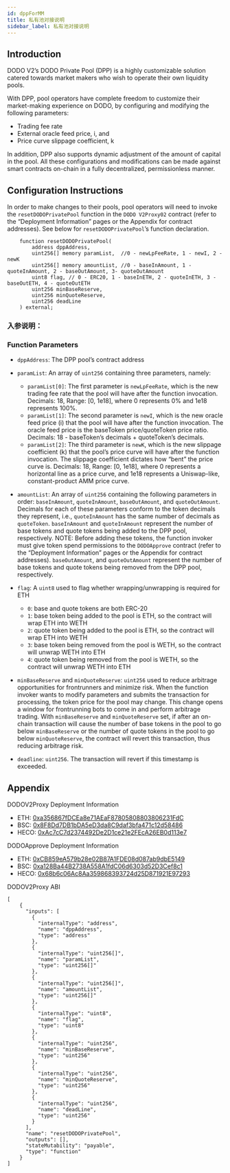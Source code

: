 ```yaml
---
id: dppForMM
title: 私有池对接说明
sidebar_label: 私有池对接说明
---
```


## Introduction

DODO V2’s DODO Private Pool (DPP) is a highly customizable solution catered towards market makers who wish to operate their own liquidity pools. 

With DPP, pool operators have complete freedom to customize their market-making experience on DODO, by configuring and modifying the following parameters:
- Trading fee rate
- External oracle feed price, i, and
- Price curve slippage coefficient, k

In addition, DPP also supports dynamic adjustment of the amount of capital in the pool. All these configurations and modifications can be made against smart contracts on-chain in a fully decentralized, permissionless manner.

## Configuration Instructions

In order to make changes to their pools, pool operators will need to invoke the `resetDODOPrivatePool` function in the `DODO V2Proxy02` contract (refer to the “Deployment Information” pages or the Appendix for contract addresses). See below for `resetDODOPrivatePool`’s function declaration. 

```
    function resetDODOPrivatePool(
        address dppAddress,
        uint256[] memory paramList,  //0 - newLpFeeRate, 1 - newI, 2 - newK
        uint256[] memory amountList, //0 - baseInAmount, 1 - quoteInAmount, 2 - baseOutAmount, 3- quoteOutAmount
        uint8 flag, // 0 - ERC20, 1 - baseInETH, 2 - quoteInETH, 3 - baseOutETH, 4 - quoteOutETH
        uint256 minBaseReserve,
        uint256 minQuoteReserve,
        uint256 deadLine
    ) external;
```

### 入参说明：

### Function Parameters

- `dppAddress`: The DPP pool’s contract address

- `paramList`: An array of `uint256` containing three parameters, namely:
    - `paramList[0]`: The first parameter is `newLpFeeRate`, which is the new trading fee rate that the pool will have after the function invocation. Decimals: 18, Range: [0, 1e18], where 0 represents 0% and 1e18 represents 100%.
    - `paramList[1]`: The second parameter is `newI`, which is the new oracle feed price (i) that the pool will have after the function invocation. The oracle feed price is the baseToken price/quoteToken price ratio. Decimals: 18 - baseToken’s decimals + quoteToken’s decimals.
    - `paramList[2]`: The third parameter is `newK`, which is the new slippage coefficient (k) that the pool’s price curve will have after the function invocation. The slippage coefficient dictates how “bent” the price curve is. Decimals: 18, Range: [0, 1e18], where 0 represents a horizontal line as a price curve, and 1e18 represents a Uniswap-like, constant-product AMM price curve.

- `amountList`: An array of `uint256` containing the following parameters in order: `baseInAmount`, `quoteInAmount`, `baseOutAmount`, and `quoteOutAmount`. Decimals for each of these parameters conform to the token decimals they represent, i.e., `quoteInAmount` has the same number of decimals as `quoteToken`.
`baseInAmount` and `quoteInAmount` represent the number of base tokens and quote tokens being added to the DPP pool, respectively. NOTE: Before adding these tokens, the function invoker must give token spend permissions to the `DODOApprove` contract (refer to the “Deployment Information” pages or the Appendix for contract addresses).
`baseOutAmount`, and `quoteOutAmount` represent the number of base tokens and quote tokens being removed from the DPP pool, respectively.

- `flag`: A `uint8` used to flag whether wrapping/unwrapping is required for ETH
    - `0`: base and quote tokens are both ERC-20
    - `1`: base token being added to the pool is ETH, so the contract will wrap ETH into WETH
    - `2`: quote token being added to the pool is ETH, so the contract will wrap ETH into WETH
    - `3`: base token being removed from the pool is WETH, so the contract will unwrap WETH into ETH
    - `4`: quote token being removed from the pool is WETH, so the contract will unwrap WETH into ETH
- `minBaseReserve` and `minQuoteReserve`: `uint256` used to reduce arbitrage opportunities for frontrunners and minimize risk. When the function invoker wants to modify parameters and submits the transaction for processing, the token price for the pool may change. This change opens a window for frontrunning bots to come in and perform arbitrage trading. With `minBaseReserve` and `minQuoteReserve` set, if after an on-chain transaction will cause the number of base tokens in the pool to go below `minBaseReserve` or the number of quote tokens in the pool to go below `minQuoteReserve`, the contract will revert this transaction, thus reducing arbitrage risk.

- `deadline`: `uint256`. The transaction will revert if this timestamp is exceeded.



## Appendix

DODOV2Proxy Deployment Information

- ETH: [0xa356867fDCEa8e71AEaF87805808803806231FdC](https://etherscan.io/address/0xa356867fDCEa8e71AEaF87805808803806231FdC)
- BSC: [0x8F8Dd7DB1bDA5eD3da8C9daf3bfa471c12d58486](https://bscscan.com/address/0x8F8Dd7DB1bDA5eD3da8C9daf3bfa471c12d58486) 
- HECO: [0xAc7cC7d2374492De2D1ce21e2FEcA26EB0d113e7](https://hecoinfo.com/address/0xAc7cC7d2374492De2D1ce21e2FEcA26EB0d113e7)

DODOApprove Deployment Information

- ETH: [0xCB859eA579b28e02B87A1FDE08d087ab9dbE5149](https://etherscan.io/address/0xCB859eA579b28e02B87A1FDE08d087ab9dbE5149) 
- BSC: [0xa128Ba44B2738A558A1fdC06d6303d52D3Cef8c1](https://bscscan.com/address/0xa128Ba44B2738A558A1fdC06d6303d52D3Cef8c1)
- HECO: [0x68b6c06Ac8Aa359868393724d25D871921E97293](https://hecoinfo.com/address/0x68b6c06Ac8Aa359868393724d25D871921E97293) 

DODOV2Proxy ABI 

```
[
    {
      "inputs": [
        {
          "internalType": "address",
          "name": "dppAddress",
          "type": "address"
        },
        {
          "internalType": "uint256[]",
          "name": "paramList",
          "type": "uint256[]"
        },
        {
          "internalType": "uint256[]",
          "name": "amountList",
          "type": "uint256[]"
        },
        {
          "internalType": "uint8",
          "name": "flag",
          "type": "uint8"
        },
        {
          "internalType": "uint256",
          "name": "minBaseReserve",
          "type": "uint256"
        },
        {
          "internalType": "uint256",
          "name": "minQuoteReserve",
          "type": "uint256"
        },
        {
          "internalType": "uint256",
          "name": "deadLine",
          "type": "uint256"
        }
      ],
      "name": "resetDODOPrivatePool",
      "outputs": [],
      "stateMutability": "payable",
      "type": "function"
    }
]
```
